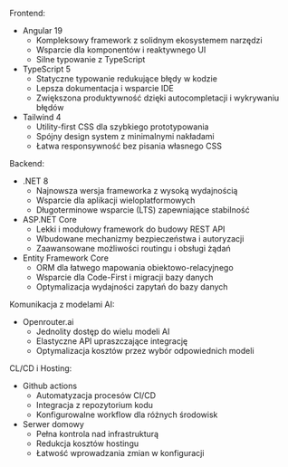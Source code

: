 Frontend:

- Angular 19
    - Kompleksowy framework z solidnym ekosystemem narzędzi
    - Wsparcie dla komponentów i reaktywnego UI
    - Silne typowanie z TypeScript
- TypeScript 5
    - Statyczne typowanie redukujące błędy w kodzie
    - Lepsza dokumentacja i wsparcie IDE
    - Zwiększona produktywność dzięki autocompletacji i wykrywaniu błędów
- Tailwind 4
    - Utility-first CSS dla szybkiego prototypowania
    - Spójny design system z minimalnymi nakładami
    - Łatwa responsywność bez pisania własnego CSS

Backend:

- .NET 8
    - Najnowsza wersja frameworka z wysoką wydajnością
    - Wsparcie dla aplikacji wieloplatformowych
    - Długoterminowe wsparcie (LTS) zapewniające stabilność
- ASP.NET Core
    - Lekki i modułowy framework do budowy REST API
    - Wbudowane mechanizmy bezpieczeństwa i autoryzacji
    - Zaawansowane możliwości routingu i obsługi żądań
- Entity Framework Core
    - ORM dla łatwego mapowania obiektowo-relacyjnego
    - Wsparcie dla Code-First i migracji bazy danych
    - Optymalizacja wydajności zapytań do bazy danych

Komunikacja z modelami AI:

- Openrouter.ai
    - Jednolity dostęp do wielu modeli AI
    - Elastyczne API upraszczające integrację
    - Optymalizacja kosztów przez wybór odpowiednich modeli

CL/CD i Hosting:

- Github actions
    - Automatyzacja procesów CI/CD
    - Integracja z repozytorium kodu
    - Konfigurowalne workflow dla różnych środowisk
- Serwer domowy
    - Pełna kontrola nad infrastrukturą
    - Redukcja kosztów hostingu
    - Łatwość wprowadzania zmian w konfiguracji
